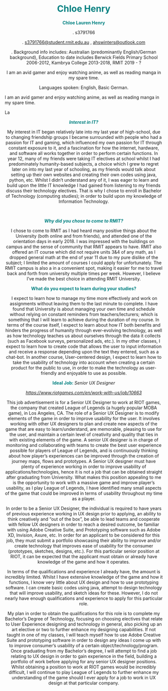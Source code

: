 <h1 style="text-align: center;"><span style="color: #008080;">Chloe Henry</span></h1>
<p style="text-align: center;"><strong><span style="color: #008080;">Chloe Lauren Henry</span></strong></p>
<p style="text-align: center;">. s3791766</p>
<p style="text-align: center;">.&nbsp;<a href="mailto:s3791766@student.rmit.edu.au">s3791766@student.rmit.edu.au</a>&nbsp;,&nbsp;<a href="mailto:ahswinters@outlook.com">ahswinters@outlook.com</a></p>
<p style="text-align: center;">. Background info includes: Australian (predominantly English/German background), Education to date includes Berwick Fields Primary School 2006-2012, Kambrya College 2013-2018, RMIT 2019 - ?</p>
<p style="text-align: center;">I am an avid gamer and enjoy watching anime, as well as reading manga in my spare time.</p>
<p style="text-align: center;">Languages spoken: English, Basic German.</p>
<p>I am an avid gamer and enjoy watching anime, as well as reading manga in my spare time.</p>
<p>La<p style="text-align: center;"><span style="color: #008080;"><em><strong>Interest in IT?</strong></em></span></p>
<p style="text-align: center;">My interest in IT began relatively late into my last year of high-school, due to changing friendship groups I became surrounded with people who had a passion for IT and gaming, which influenced my own passion for IT through constant exposure to it, and a fascination for how the internet, hardware, and software all works together in order to perform certain functions. In year 12, many of my friends were taking IT electives at school whilst I had predominately humanity-based subjects, a choice which I grew to regret later on into my last year of schooling, as my friends would talk about setting up their own websites and creating their own codes using java, python, etc. Whilst I didn&rsquo;t understand any of it, I was eager to learn and build upon the little IT knowledge I had gained from listening to my friends discuss their technology electives. That is why I chose to enroll in Bachelor of Technology (computing studies); in order to build upon my knowledge of Information Technology.</p>
<p style="text-align: center;">&nbsp;</p>
<p style="text-align: center;"><span style="color: #008080;"><em><strong>Why did you chose to come to RMIT?</strong></em></span></p>
<p style="text-align: center;">I chose to come to RMIT as I had heard many positive things about the University (both online and from friends), and attended one of the orientation days in early 2018. I was impressed with the buildings on campus and the sense of community that RMIT appears to have. RMIT also offered an IT course which did not require units 3&amp;4 of any math, as I dropped general math at the end of year 11 due to my pure dislike of the subject; I limited the amount of courses I could apply for unfortunately. The RMIT campus is also a in a convenient spot, making it easier for me to travel back and forth from university multiple times per week. However, I believe I&rsquo;ve made the best choice in attending RMIT University.
 <p style="text-align: center;"><span style="color: #008080;"><strong>What do you expect to learn during your studies?</strong></span></p>
<p style="text-align: center;">&nbsp;I expect to learn how to manage my time more effectively and work on assignments without leaving them to the last minute to complete. I have found that University is about managing your own time and schedule without relying on constant reminders from teachers/lecturers; which is something that I will learn to achieve during the duration of my course. In terms of the course itself, I expect to learn about how IT both benefits and hinders the progress of humanity through ever-evolving technology, as well as how technology teaches us about ourselves through the data it collects (such as Facebook surveys, personalized ads, etc.). In my other classes, I expect to learn how to create code that allows the user to input information and receive a response depending upon the text they entered, such as a chat-bot. In another course, User-centered design, I expect to learn how to take the usability of technology into account when creating a certain product for the public to use, in order to make the technology as user-friendly and enjoyable to use as possible.</p>
<p style="text-align: center;"><span style="color: #008080;"><strong>Ideal Job: </strong></span><em>Senior UX Designer</em></p>
<p style="text-align: center;"><em><a href="https://www.riotgames.com/en/work-with-us/job/10663">https://www.riotgames.com/en/work-with-us/job/10663</a> </em></p>
<p style="text-align: center;">This job advertisement is for a Senior UX Designer to work at RIOT games, the company that created League of Legends (a hugely popular MOBA game), in Los Angeles, CA. The role of a Senior UX Designer is to modify elements of the game in order to improve usability for the user. It involves working with other UX designers to plan and create new aspects of the game that are easy to learn/understand, are memorable, pleasing to use for the user, and maintain a certain level of creativity and quality that ties in with existing elements of the game. A senior UX designer is in charge of monitoring and collaborating with teams to create the best user experience possible for players of League of Legends, and is continuously thinking about how player&rsquo;s experiences can be improved through the creation of journey maps, flows and prototypes. A Senior UX designer must have plenty of experience working in order to improve usability of applications/technologies, hence it is not a job that can be obtained straight after graduating from University. What makes this position appealing to me is the opportunity to work with a massive game and improve player&rsquo;s usability, as I play League of Legends, I have identified many small aspects of the game that could be improved in terms of usability throughout my time as a player.</p>
<p style="text-align: center;">In order to be a Senior UX Designer, the individual is required to have years of previous experience working in UX design prior to applying, an ability to think creatively and &ldquo;out of the box&rdquo;, be able to lead teams and cooperate with fellow UX designers in order to reach a desired outcome, be familiar with using Adobe Creative Suite, and Prototyping software such as Adobe XD, Invision, Axure, etc. In order for an applicant to be considered for this job, they must submit a portfolio showcasing their ability to improve and/or create technology that improves ease of usability for the consumer (prototypes, sketches, designs, etc.). For this particular senior position at RIOT, it can be expected that the applicant must obtain or already have knowledge of the game and how it operates.</p>
<p style="text-align: center;">In terms of the qualifications and experience I already have, the amount is incredibly limited. Whilst I have extensive knowledge of the game and how it functions, I know very little about UX design and how to use prototyping software. I can create basic codes using java, attempt to design technology that will improve usability, and sketch ideas for these. However, I do not nearly have enough qualifications and experience to apply for this particular role.</p>
<p style="text-align: center;">My plan in order to obtain the qualifications for this role is to complete my Bachelor&rsquo;s Degree of Technology, focusing on choosing electives that relate to User Experience designing and technology in general, also picking up an art elective or two to further enhance my designing capabilities. If not taught in one of my classes, I will teach myself how to use Adobe Creative Suite and prototyping software in order to design any ideas I come up with to improve consumer&rsquo;s usability of a certain object/technology/program. Once graduating from my Bachelor&rsquo;s degree, I will attempt to find a job relating to UX design in order to gain experience in the field, building a portfolio of work before applying for any senior UX designer positions. Whilst obtaining a position to work at RIOT games would be incredibly difficult, I will continue to play League of Legends to further enhance my understanding of the game should I ever apply for a job to work in UX design at that particular company.</p>
